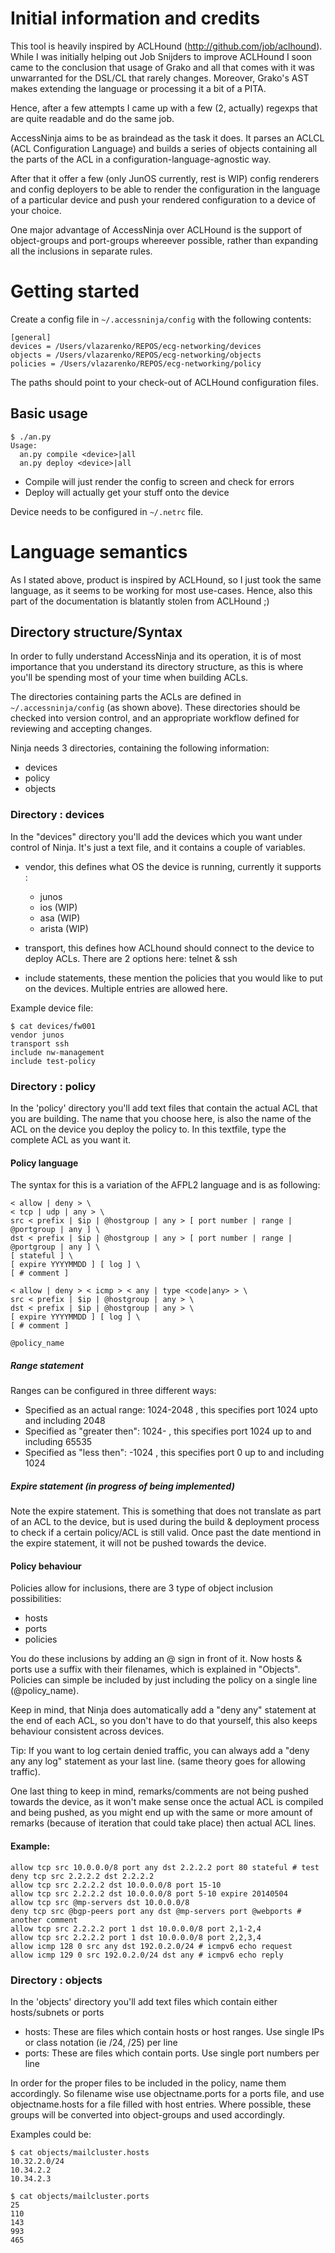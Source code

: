 # Initial information and credits
This tool is heavily inspired by ACLHound (http://github.com/job/aclhound).
While I was initially helping out Job Snijders to improve ACLHound 
I soon came to the conclusion that usage of Grako and all that comes with it was unwarranted for the DSL/CL that rarely changes.
Moreover, Grako's AST makes extending the language or processing it a bit of a PITA.
 
Hence, after a few attempts I came up with a few (2, actually) regexps that are quite readable and do the same job.

AccessNinja aims to be as braindead as the task it does. It parses an ACLCL (ACL Configuration Language) and builds
a series of objects containing all the parts of the ACL in a configuration-language-agnostic way.

After that it offer a few (only JunOS currently, rest is WIP) config renderers and config deployers to be able to
render the configuration in the language of a particular device and push your rendered configuration to a device of your choice.

One major advantage of AccessNinja over ACLHound is the support of object-groups and port-groups whereever possible, rather than
expanding all the inclusions in separate rules.

# Getting started

Create a config file in `~/.accessninja/config` with the following contents:
```
[general]
devices = /Users/vlazarenko/REPOS/ecg-networking/devices
objects = /Users/vlazarenko/REPOS/ecg-networking/objects
policies = /Users/vlazarenko/REPOS/ecg-networking/policy
```
The paths should point to your check-out of ACLHound configuration files.

## Basic usage

```
$ ./an.py
Usage:
  an.py compile <device>|all
  an.py deploy <device>|all
```

* Compile will just render the config to screen and check for errors
* Deploy will actually get your stuff onto the device

Device needs to be configured in `~/.netrc` file.

# Language semantics

As I stated above, product is inspired by ACLHound, so I just took the same language, as it seems to be working for most use-cases.
Hence, also this part of the documentation is blatantly stolen from ACLHound ;)

## Directory structure/Syntax

In order to fully understand AccessNinja and its operation, it is of most importance that you understand its directory structure, as this is where you'll be spending most of your time when building ACLs.

The directories containing parts the ACLs are defined in `~/.accessninja/config` (as shown above).  These directories should be checked into version control, and an appropriate workflow defined for reviewing and accepting changes.

Ninja needs 3 directories, containing the following information:

*   devices
*   policy
*   objects

### Directory : devices

In the &quot;devices&quot; directory you'll add the devices which you want under control of Ninja. It's just a text file, and it contains a couple of variables.

*   vendor, this defines what OS the device is running, currently it supports : 
    * junos
    * ios (WIP)
    * asa (WIP)
    * arista (WIP)

*   transport, this defines how ACLhound should connect to the device to deploy ACLs. There are 2 options here: telnet &amp; ssh
*   include statements, these mention the policies that you would like to put on the devices. Multiple entries are allowed here.

Example device file:

```
$ cat devices/fw001
vendor junos
transport ssh
include nw-management
include test-policy
```


### Directory : policy

In the 'policy' directory you'll add text files that contain the actual ACL that you are building. The name that you choose here, is also the name of the ACL on the device you deploy the policy to. In this textfile, type the complete ACL as you want it. 

#### Policy language
The syntax for this is a variation of the AFPL2 language and is as following:


	< allow | deny > \
	< tcp | udp | any > \
	src < prefix | $ip | @hostgroup | any > [ port number | range | @portgroup | any ] \
	dst < prefix | $ip | @hostgroup | any > [ port number | range | @portgroup | any ] \
	[ stateful ] \
	[ expire YYYYMMDD ] [ log ] \
	[ # comment ]

	< allow | deny > < icmp > < any | type <code|any> > \ 
	src < prefix | $ip | @hostgroup | any > \
	dst < prefix | $ip | @hostgroup | any > \
	[ expire YYYYMMDD ] [ log ] \
	[ # comment ]
	
	@policy_name

##### Range statement

Ranges can be configured in three different ways:

*    Specified as an actual range: 1024-2048 , this specifies port 1024 upto and including 2048
*    Specified as "greater then": 1024- , this specifies port 1024 up to and including 65535 
*    Specified as "less then": -1024 , this specifies port 0 up to and including 1024

##### Expire statement (in progress of being implemented)
Note the expire statement. This is something that does not translate as part of an ACL to the device, but is used during the build & deployment process to check if a certain policy/ACL is still valid. Once past the date mentiond in the expire statement, it will not be pushed towards the device.

#### Policy behaviour
Policies allow for inclusions, there are 3 type of object inclusion possibilities: 

*    hosts 
*    ports
*    policies

You do these inclusions by adding an @ sign in front of it. Now hosts & ports use a suffix with their filenames, which is explained in &quot;Objects&quot;. Policies can simple be included by just including the policy on a single line (@policy_name).

Keep in mind, that Ninja does automatically add a &quot;deny any&quot; statement at the end of each ACL, so you don't have to do that yourself, this also keeps behaviour consistent across devices. 

Tip: If you want to log certain denied traffic, you can always add a &quot;deny any any log&quot; statement as your last line. (same theory goes for allowing traffic). 

One last thing to keep in mind, remarks/comments are not being pushed towards the device, as it won't make sense once the actual ACL is compiled and being pushed, as you might end up with the same or more amount of remarks (because of iteration that could take place) then actual ACL lines.

#### Example:

	allow tcp src 10.0.0.0/8 port any dst 2.2.2.2 port 80 stateful # test
	deny tcp src 2.2.2.2 dst 2.2.2.2
	allow tcp src 2.2.2.2 dst 10.0.0.0/8 port 15-10
	allow tcp src 2.2.2.2 dst 10.0.0.0/8 port 5-10 expire 20140504
	allow tcp src @mp-servers dst 10.0.0.0/8
	deny tcp src @bgp-peers port any dst @mp-servers port @webports # another comment
	allow tcp src 2.2.2.2 port 1 dst 10.0.0.0/8 port 2,1-2,4
	allow tcp src 2.2.2.2 port 1 dst 10.0.0.0/8 port 2,2,3,4
	allow icmp 128 0 src any dst 192.0.2.0/24 # icmpv6 echo request
	allow icmp 129 0 src 192.0.2.0/24 dst any # icmpv6 echo reply



### Directory : objects

In the 'objects' directory you'll add text files which contain either hosts/subnets or ports

*   hosts: These are files which contain hosts or host ranges. Use single IPs or class notation (ie /24, /25) per line
*   ports: These are files which contain ports. Use single port numbers per line

In order for the proper files to be included in the policy, name them accordingly. So  filename wise use objectname.ports for a ports file, and use objectname.hosts for a file filled with host entries.
Where possible, these groups will be converted into object-groups and used accordingly.

Examples could be:

	$ cat objects/mailcluster.hosts
	10.32.2.0/24
	10.34.2.2
	10.34.2.3
	
	$ cat objects/mailcluster.ports
	25
	110
	143
	993
	465